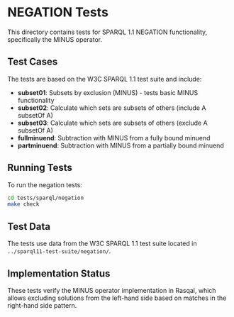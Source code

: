 # NEGATION Tests

This directory contains tests for SPARQL 1.1 NEGATION functionality, specifically the MINUS operator.

## Test Cases

The tests are based on the W3C SPARQL 1.1 test suite and include:

- **subset01**: Subsets by exclusion (MINUS) - tests basic MINUS functionality
- **subset02**: Calculate which sets are subsets of others (include A subsetOf A)
- **subset03**: Calculate which sets are subsets of others (exclude A subsetOf A)
- **fullminuend**: Subtraction with MINUS from a fully bound minuend
- **partminuend**: Subtraction with MINUS from a partially bound minuend

## Running Tests

To run the negation tests:

```bash
cd tests/sparql/negation
make check
```

## Test Data

The tests use data from the W3C SPARQL 1.1 test suite located in `../sparql11-test-suite/negation/`.

## Implementation Status

These tests verify the MINUS operator implementation in Rasqal, which allows excluding solutions from the left-hand side based on matches in the right-hand side pattern. 